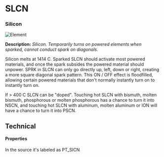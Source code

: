 # SLCN
### Silicon

![Element](https://i.imgur.com/UowBPvp.gif)

**Description:**  *Silicon. Temporarily turns on powered elements when sparked, cannot conduct spark on diagonals.*

Silicon melts at 1414 C. Sparked SLCN should activate most powered materials, and once the spark subsides the powered material should unpower. SPRK in SLCN can only go directly up, left, down or right, creating a more square diagonal spark pattern. This ON / OFF effect is floodfilled, allowing certain powered materials that don't normally instantly turn on to instantly turn on.

If > 400 C SLCN can be "doped". Touching hot SLCN with bismuth, molten bismuth, phosphorous or molten phosphorous has a chance to turn it into NSCN, and touching hot SLCN with aluminum, molten aluminum or ION will have a chance to turn it into PSCN.

## Technical
#### Properties
In the source it's labeled as PT_SICN